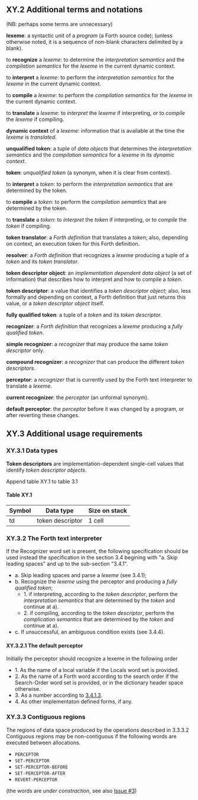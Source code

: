 ## XY.2 Additional terms and notations

(NB: perhaps some terms are unnecessary)

**lexeme**: a syntactic unit of a _program_ (a Forth source code); (unless otherwise noted, it is a sequence of non-blank characters delimited by a blank).

to **recognize** a _lexeme_: to determine the _interpretation semantics_ and the _compilation semantics_ for the _lexeme_ in the current dynamic context.

to **interpret** a _lexeme_: to perform the _interpretation semantics_ for the _lexeme_ in the current dynamic context.

to **compile** a _lexeme_: to perform the _compilation semantics_ for the _lexeme_ in the current dynamic context.

to **translate** a _lexeme_: to _interpret_ the _lexeme_ if interpreting, or to _compile_ the _lexeme_ if compiling.

**dynamic context** of a _lexeme_: information that is available at the time the _lexeme_ is _translated_.

**unqualified token**: a tuple of _data objects_ that determines the _interpretation semantics_ and the _compilation semantics_ for a _lexeme_ in its _dynamic context_.

**token**: _unqualified token_ (a synonym, when it is clear from context).

to **interpret** a _token_: to perform the _interpretation semantics_ that are determined by the token.

to **compile** a _token_: to perform the _compilation semantics_ that are determined by the token.

to **translate** a _token_: to _interpret_ the _token_ if interpreting, or to _compile_ the _token_ if compiling.

**token translator**: a _Forth definition_ that translates a _token_;
also, depending on context,
an execution token for this Forth definition.

**resolver**: a _Forth definition_ that recognizes a _lexeme_ producing a tuple of a _token_ and its _token translator_.

**token descriptor object**: an _implementation dependent_ _data object_ (a set of information) that describes how to interpret and how to compile a _token_.

**token descriptor**: a value that identifies a _token descriptor object_;
also, less formally and depending on context,
a Forth definition that just returns this value,
or a _token descriptor object_ itself.

**fully qualified token**: a tuple of a _token_ and its _token descriptor_.

**recognizer**: a _Forth definition_ that recognizes a _lexeme_ producing a _fully qualified token_.

**simple recognizer**: a _recognizer_ that may produce the same _token descriptor_ only.

**compound recognizer**: a _recognizer_ that can produce the different _token descriptors_.

**perceptor**: a _recognizer_ that is currently used by the Forth text interpreter to translate a _lexeme_.

**current recognizer**: the _perceptor_ (an unformal synonym).

**default perceptor**: the _perceptor_ before it was changed by a program, or after reverting these changes.


## XY.3 Additional usage requirements

### XY.3.1 Data types

**Token descriptors** are implementation-dependent single-cell values that identify _token descriptor objects_.

Append table XY.1 to table 3.1

#### Table XY.1
Symbol | Data type | Size on stack
-- | -- | --
td | token descriptor | 1 cell



### XY.3.2 The Forth text interpreter

If the Recognizer word set is present, the following specification should be used instead the specification in the section 3.4 begining with "a. Skip leading spaces" and up to the sub-section "3.4.1".

- a. Skip leading spaces and parse a _lexeme_ (see 3.4.1);
- b. Recognize the _lexeme_ using the perceptor and producing a _fully qualified token_;
  -  1\. if interpreting, according to the _token descriptor_, perform the _interpretation semantics_ that are determined by the _token_ and continue at a).
  -  2\. if compiling, according to the _token descriptor_, perform the _complication semantics_ that are determined by the _token_ and continue at a).
- c. If unsuccessful, an ambiguous condition exists (see 3.4.4).

#### XY.3.2.1 The default perceptor

Initially the perceptor should recognize a lexeme in the following order

- 1\. As the name of a local variable if the Locals word set is provided.
- 2\. As the name of a Forth word according to the search order if the Search-Order word set is provided, or in the dictionary header space otherwise.
- 3\. As a number according to [3.4.1.3](https://forth-standard.org/standard/usage#usage:numbers).
- 4\. As other implementaton defined forms, if any.


### XY.3.3 Contiguous regions

The regions of data space produced by the operations described in 3.3.3.2 Contiguous regions may be non-contiguous if the following words are executed between allocations. 

 - `PERCEPTOR`
 - `SET-PERCEPTOR`
 - `SET-PERCEPTOR-BEFORE`
 - `SET-PERCEPTOR-AFTER`
 - `REVERT-PERCEPTOR`

(the words are *under constraction*, see also [Issue #3](https://github.com/ForthHub/fep-recognizer/issues/3))
